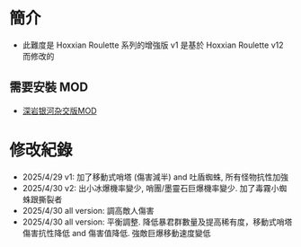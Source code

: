 # 簡介 

* 此難度是 Hoxxian Roulette 系列的增強版 v1 是基於 Hoxxian Roulette v12 而修改的

## 需要安裝 MOD
* [深岩银河杂交版MOD](https://mod.io/g/drg/m/mod404)



# 修改紀錄 

* 2025/4/29 v1: 加了移動式哨塔 (傷害減半) and 吐盾蜘蛛, 所有怪物抗性加強
* 2025/4/30 v2: 出小冰爆機率變少, 哨團/墨靈石巨爆機率變少. 加了毒霧小蜘蛛跟撕裂者
* 2025/4/30 all version: 調高敵人傷害
* 2025/4/30 all version: 平衡調整. 降低暴君群數量及提高稀有度，移動式哨塔傷害抗性降低 and 傷害值降低. 強敵巨爆移動速度變低